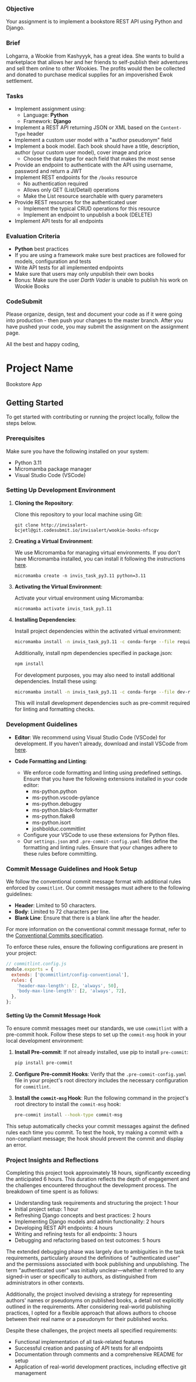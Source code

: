 ### Objective

Your assignment is to implement a bookstore REST API using Python and Django.

### Brief

Lohgarra, a Wookie from Kashyyyk, has a great idea. She wants to build a marketplace that allows her and her friends to
self-publish their adventures and sell them online to other Wookies. The profits would then be collected and donated to purchase
medical supplies for an impoverished Ewok settlement.

### Tasks

- Implement assignment using:
  - Language: **Python**
  - Framework: **Django**
- Implement a REST API returning JSON or XML based on the `Content-Type` header
- Implement a custom user model with a "author pseudonym" field
- Implement a book model. Each book should have a title, description, author (your custom user model), cover image and price
  - Choose the data type for each field that makes the most sense
- Provide an endpoint to authenticate with the API using username, password and return a JWT
- Implement REST endpoints for the `/books` resource
  - No authentication required
  - Allows only GET (List/Detail) operations
  - Make the List resource searchable with query parameters
- Provide REST resources for the authenticated user
  - Implement the typical CRUD operations for this resource
  - Implement an endpoint to unpublish a book (DELETE)
- Implement API tests for all endpoints

### Evaluation Criteria

- **Python** best practices
- If you are using a framework make sure best practices are followed for models, configuration and tests
- Write API tests for all implemented endpoints
- Make sure that users may only unpublish their own books
- Bonus: Make sure the user _Darth Vader_ is unable to publish his work on Wookie Books

### CodeSubmit

Please organize, design, test and document your code as if it were
going into production - then push your changes to the master branch. After you have pushed your code, you may submit the assignment on the assignment page.

All the best and happy coding,

# Project Name

Bookstore App

## Getting Started

To get started with contributing or running the project locally, follow the steps below.

### Prerequisites

Make sure you have the following installed on your system:

- Python 3.11
- Micromamba package manager
- Visual Studio Code (VSCode)

### Setting Up Development Environment

1. **Cloning the Repository**:

   Clone this repository to your local machine using Git:

   ```
   git clone http://invisalert-bcjetl@git.codesubmit.io/invisalert/wookie-books-nfscgv
   ```

2. **Creating a Virtual Environment**:

   We use Micromamba for managing virtual environments. If you don't have Micromamba installed, you can install it following the instructions [here](https://mamba.readthedocs.io/en/latest/installation/micromamba-installation.html).

   ```
   micromamba create -n invis_task_py3.11 python=3.11
   ```

3. **Activating the Virtual Environment**:

   Activate your virtual environment using Micromamba:

   ```
   micromamba activate invis_task_py3.11
   ```

4. **Installing Dependencies**:

   Install project dependencies within the activated virtual environment:

   ```bash
   micromamba install -n invis_task_py3.11 -c conda-forge --file requirements.txt
   ```

   Additionally, install npm dependencies specified in package.json:

   ```bash
   npm install
   ```

   For development purposes, you may also need to install additional
   dependencies. Install these using:

   ```bash
   micromamba install -n invis_task_py3.11 -c conda-forge --file dev-requirements.txt
   ```

   This will install development dependencies such as pre-commit required for linting and formatting checks.

### Development Guidelines

- **Editor**: We recommend using Visual Studio Code (VSCode) for development. If you haven't already, download and install VSCode from [here](https://code.visualstudio.com/).

- **Code Formatting and Linting**:
  - We enforce code formatting and linting using predefined settings. Ensure that you have the following extensions installed in your code editor:
    - ms-python.python
    - ms-python.vscode-pylance
    - ms-python.debugpy
    - ms-python.black-formatter
    - ms-python.flake8
    - ms-python.isort
    - joshbolduc.commitlint
  - Configure your VSCode to use these extensions for Python files.
  - Our `settings.json` and `.pre-commit-config.yaml` files define the formatting and linting rules. Ensure that your changes adhere to these rules before committing.

### Commit Message Guidelines and Hook Setup

We follow the conventional commit message format with additional rules enforced by `commitlint`. Our commit messages must adhere to the following guidelines:

- **Header**: Limited to 50 characters.
- **Body**: Limited to 72 characters per line.
- **Blank Line**: Ensure that there is a blank line after the header.

For more information on the conventional commit message format, refer to the [Conventional Commits specification](https://www.conventionalcommits.org/en/v1.0.0/#specification).

To enforce these rules, ensure the following configurations are present in your project:

```javascript
// commitlint.config.js
module.exports = {
  extends: ['@commitlint/config-conventional'],
  rules: {
    'header-max-length': [2, 'always', 50],
    'body-max-line-length': [2, 'always', 72],
  },
};
```

#### Setting Up the Commit Message Hook

To ensure commit messages meet our standards, we use `commitlint` with a pre-commit hook. Follow these steps to set up the `commit-msg` hook in your local development environment:

1. **Install Pre-commit**:
   If not already installed, use pip to install `pre-commit`:

   ```bash
   pip install pre-commit
   ```

2. **Configure Pre-commit Hooks**:
   Verify that the `.pre-commit-config.yaml` file in your project's root directory includes the necessary configuration for `commitlint`.

3. **Install the `commit-msg` Hook**:
   Run the following command in the project's root directory to install the `commit-msg` hook:

   ```bash
   pre-commit install --hook-type commit-msg
   ```

This setup automatically checks your commit messages against the defined rules each time you commit. To test the hook, try making a commit with a non-compliant message; the hook should prevent the commit and display an error.

### Project Insights and Reflections

Completing this project took approximately 18 hours, significantly exceeding the anticipated 6 hours. This duration reflects the depth of engagement and the challenges encountered throughout the development process. The breakdown of time spent is as follows:

- Understanding task requirements and structuring the project: 1 hour
- Initial project setup: 1 hour
- Refreshing Django concepts and best practices: 2 hours
- Implementing Django models and admin functionality: 2 hours
- Developing REST API endpoints: 4 hours
- Writing and refining tests for all endpoints: 3 hours
- Debugging and refactoring based on test outcomes: 5 hours

The extended debugging phase was largely due to ambiguities in the task requirements, particularly around the definitions of "authenticated user" and the permissions associated with book publishing and unpublishing. The term "authenticated user" was initially unclear—whether it referred to any signed-in user or specifically to authors, as distinguished from administrators in other contexts.

Additionally, the project involved devising a strategy for representing authors' names or pseudonyms on published books, a detail not explicitly outlined in the requirements. After considering real-world publishing practices, I opted for a flexible approach that allows authors to choose between their real name or a pseudonym for their published works.

Despite these challenges, the project meets all specified requirements:

- Functional implementation of all task-related features
- Successful creation and passing of API tests for all endpoints
- Documentation through comments and a comprehensive README for setup
- Application of real-world development practices, including effective git management
